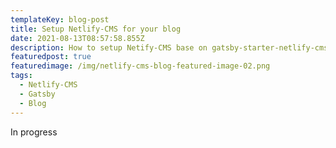 ```yaml
---
templateKey: blog-post
title: Setup Netlify-CMS for your blog
date: 2021-08-13T08:57:58.855Z
description: How to setup Netify-CMS base on gatsby-starter-netlify-cms template
featuredpost: true
featuredimage: /img/netlify-cms-blog-featured-image-02.png
tags:
  - Netlify-CMS
  - Gatsby
  - Blog
---
```

In progress